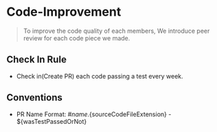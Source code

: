 # Code-Improvement
> To improve the code quality of each members, 
We introduce peer review for each code piece we made.

## Check In Rule
- Check in(Create PR) each code passing a test every week.

## Conventions
- PR Name Format: #${name}.${sourceCodeFileExtension} - ${wasTestPassedOrNot}
